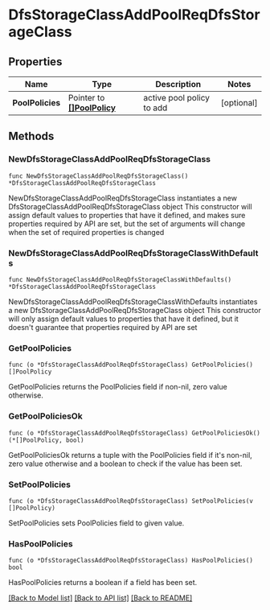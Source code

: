 # DfsStorageClassAddPoolReqDfsStorageClass

## Properties

Name | Type | Description | Notes
------------ | ------------- | ------------- | -------------
**PoolPolicies** | Pointer to [**[]PoolPolicy**](PoolPolicy.md) | active pool policy to add | [optional] 

## Methods

### NewDfsStorageClassAddPoolReqDfsStorageClass

`func NewDfsStorageClassAddPoolReqDfsStorageClass() *DfsStorageClassAddPoolReqDfsStorageClass`

NewDfsStorageClassAddPoolReqDfsStorageClass instantiates a new DfsStorageClassAddPoolReqDfsStorageClass object
This constructor will assign default values to properties that have it defined,
and makes sure properties required by API are set, but the set of arguments
will change when the set of required properties is changed

### NewDfsStorageClassAddPoolReqDfsStorageClassWithDefaults

`func NewDfsStorageClassAddPoolReqDfsStorageClassWithDefaults() *DfsStorageClassAddPoolReqDfsStorageClass`

NewDfsStorageClassAddPoolReqDfsStorageClassWithDefaults instantiates a new DfsStorageClassAddPoolReqDfsStorageClass object
This constructor will only assign default values to properties that have it defined,
but it doesn't guarantee that properties required by API are set

### GetPoolPolicies

`func (o *DfsStorageClassAddPoolReqDfsStorageClass) GetPoolPolicies() []PoolPolicy`

GetPoolPolicies returns the PoolPolicies field if non-nil, zero value otherwise.

### GetPoolPoliciesOk

`func (o *DfsStorageClassAddPoolReqDfsStorageClass) GetPoolPoliciesOk() (*[]PoolPolicy, bool)`

GetPoolPoliciesOk returns a tuple with the PoolPolicies field if it's non-nil, zero value otherwise
and a boolean to check if the value has been set.

### SetPoolPolicies

`func (o *DfsStorageClassAddPoolReqDfsStorageClass) SetPoolPolicies(v []PoolPolicy)`

SetPoolPolicies sets PoolPolicies field to given value.

### HasPoolPolicies

`func (o *DfsStorageClassAddPoolReqDfsStorageClass) HasPoolPolicies() bool`

HasPoolPolicies returns a boolean if a field has been set.


[[Back to Model list]](../README.md#documentation-for-models) [[Back to API list]](../README.md#documentation-for-api-endpoints) [[Back to README]](../README.md)


